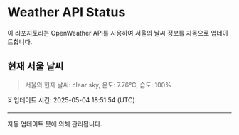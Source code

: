
# Weather API Status

이 리포지토리는 OpenWeather API를 사용하여 서울의 날씨 정보를 자동으로 업데이트합니다.

## 현재 서울 날씨
> 서울의 현재 날씨: clear sky, 온도: 7.76°C, 습도: 100%

⏳ 업데이트 시간: 2025-05-04 18:51:54 (UTC)

---
자동 업데이트 봇에 의해 관리됩니다.
